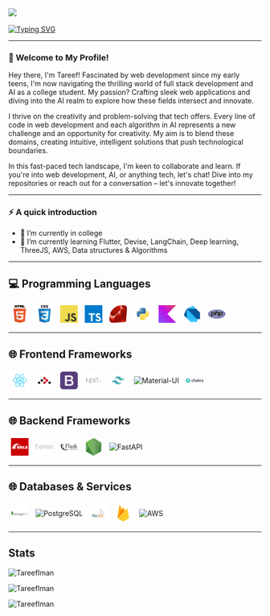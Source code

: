 
<!--
**TareefIman/TareefIman** is a ✨ _special_ ✨ repository because its `README.md` (this file) appears on your GitHub profile.
Here are some ideas to get you started:

- 🔭 I’m currently working on ...
- 🌱 I’m currently learning ...
- 👯 I’m looking to collaborate on ...
- 🤔 I’m looking for help with ...
- 💬 Ask me about ...
- 📫 How to reach me: ...
- 😄 Pronouns: ...
- ⚡ Fun fact: ...
-->
<img src="https://github.com/TareefIman/TareefIman/blob/36ec3406d88e1b3d8339f3cd6da0e94aa2524df0/assets/croppedloading.gif" style="max-width: 100%">

<a href="https://git.io/typing-svg"><img src="https://readme-typing-svg.demolab.com?font=Fira+Code&size=24&duration=700&pause=4000&color=82AAFF&background=001B33&center=true&vCenter=true&width=453&lines=%22Hello+world%2C+I'm+Tareef!+%F0%9F%9A%80%22" alt="Typing SVG" /></a>

---

### 🌟 Welcome to My Profile!
Hey there, I'm Tareef! Fascinated by web development since my early teens, I'm now navigating the thrilling world of full stack development and AI as a college student. My passion? Crafting sleek web applications and diving into the AI realm to explore how these fields intersect and innovate.

I thrive on the creativity and problem-solving that tech offers. Every line of code in web development and each algorithm in AI represents a new challenge and an opportunity for creativity. My aim is to blend these domains, creating intuitive, intelligent solutions that push technological boundaries.

In this fast-paced tech landscape, I'm keen to collaborate and learn. If you're into web development, AI, or anything tech, let's chat! Dive into my repositories or reach out for a conversation – let's innovate together!


---

### ⚡️ A quick introduction
- 🔭 I’m currently in college
- 📖 I’m currently learning Flutter, Devise, LangChain, Deep learning, ThreeJS, AWS, Data structures & Algorithms


---

## 💻 Programming Languages
<p float="left">
  <img style="padding:5px;" align="center" alt="HTML" width="35px" src="https://raw.githubusercontent.com/github/explore/80688e429a7d4ef2fca1e82350fe8e3517d3494d/topics/html/html.png"/>
  <img style="padding:5px;" align="center" alt="CSS" width="35px" src="https://raw.githubusercontent.com/github/explore/80688e429a7d4ef2fca1e82350fe8e3517d3494d/topics/css/css.png"/>
  <img style="padding:5px;" align="center" alt="JavaScript" width="35px" src="https://raw.githubusercontent.com/github/explore/80688e429a7d4ef2fca1e82350fe8e3517d3494d/topics/javascript/javascript.png"/>
  <img style="padding:5px;" align="center" alt="Typescript" width="35px" src="https://raw.githubusercontent.com/github/explore/80688e429a7d4ef2fca1e82350fe8e3517d3494d/topics/typescript/typescript.png"/>
  <img style="padding:5px;" align="center" alt="Ruby" width="35px" src="https://raw.githubusercontent.com/github/explore/80688e429a7d4ef2fca1e82350fe8e3517d3494d/topics/ruby/ruby.png"/>
  <img style="padding:5px;" align="center" alt="Python" width="35px" src="https://raw.githubusercontent.com/github/explore/80688e429a7d4ef2fca1e82350fe8e3517d3494d/topics/python/python.png"/>
  <img style="padding:5px;" align="center" alt="Kotlin" width="35px" src="https://raw.githubusercontent.com/github/explore/4479d2a2c854198cb00160f8593519c14dc3b905/topics/kotlin/kotlin.png"/>
  <img style="padding:5px;" align="center" alt="Dart" width="35px" src="https://raw.githubusercontent.com/github/explore/80688e429a7d4ef2fca1e82350fe8e3517d3494d/topics/dart/dart.png"/>
  <img style="padding:5px;" align="center" alt="PHP" width="35px" src="https://raw.githubusercontent.com/github/explore/ccc16358ac4530c6a69b1b80c7223cd2744dea83/topics/php/php.png"/>
</p>

---

## 🌐 Frontend Frameworks
<p float="left">
  <img style="padding:5px;" align="center" alt="React" width="35px" src="https://raw.githubusercontent.com/github/explore/80688e429a7d4ef2fca1e82350fe8e3517d3494d/topics/react/react.png"/>
  <img style="padding:5px;" align="center" alt="React-Router" width="35px" src="https://raw.githubusercontent.com/github/explore/4c04525afd9e6c11050259ebaa2e4a1c8b0a223d/topics/react-router/react-router.png"/>
  <img style="padding:5px;" align="center" alt="React-Bootstrap" width="35px" src="https://raw.githubusercontent.com/github/explore/80688e429a7d4ef2fca1e82350fe8e3517d3494d/topics/bootstrap/bootstrap.png"/>
  <img style="padding:5px;" align="center" alt="Next.js" width="35px" src="https://raw.githubusercontent.com/github/explore/28b02bbc9ad9f7a503c43775aebeb515dc2da5fc/topics/nextjs/nextjs.png"/>
  <img style="padding:5px;" align="center" alt="Tailwind CSS" width="35px" src="https://raw.githubusercontent.com/github/explore/261c2cda92d09ccad6f8b2dc91af32a2a5856989/topics/tailwind/tailwind.png"/>
  <img style="padding:5px;" align="center" alt="Material-UI" width="35px" src="https://avatars.githubusercontent.com/u/33663932?s=280&v=4"/>
  <img style="padding:5px;" align="center" alt="Chakra UI" width="35px" src="https://raw.githubusercontent.com/chakra-ui/chakra-ui/main/media/logo-colored@2x.png?raw=true"/>
</p>

<!-- Backend Frameworks -->
---

## 🌐 Backend Frameworks
<p float="left">
<img style="padding:5px;" align="center" alt="Ruby on Rails" width="35px" src="https://raw.githubusercontent.com/github/explore/80688e429a7d4ef2fca1e82350fe8e3517d3494d/topics/rails/rails.png"/>
<img style="padding:5px;" align="center" alt="Express.Js" width="35px" src="https://raw.githubusercontent.com/github/explore/80688e429a7d4ef2fca1e82350fe8e3517d3494d/topics/express/express.png"/>
<img style="padding:5px;" align="center" alt="Flask" width="35px" src="https://raw.githubusercontent.com/github/explore/80688e429a7d4ef2fca1e82350fe8e3517d3494d/topics/flask/flask.png"/>
<img style="padding:5px;" align="center" alt="Node.JS" width="35px" src="https://raw.githubusercontent.com/github/explore/80688e429a7d4ef2fca1e82350fe8e3517d3494d/topics/nodejs/nodejs.png"/>
<img style="padding:5px;" align="center" alt="FastAPI" width="35px" src="https://repository-images.githubusercontent.com/160919119/29516980-f308-11e9-9096-0836920fdae3"/>
</p>

---

<!-- Databases & Services -->
## 🌐 Databases & Services
<p float="left">
<img style="padding:5px;" align="center" alt="MongoDB" width="35px" src="https://raw.githubusercontent.com/github/explore/80688e429a7d4ef2fca1e82350fe8e3517d3494d/topics/mongodb/mongodb.png"/>
<img style="padding:5px;" align="center" alt="PostgreSQL" width="35px" src="https://repository-images.githubusercontent.com/518236698/17c5dd41-7e1a-4ea7-a05f-5213c30dfef2"/>
<img style="padding:5px;" align="center" alt="MySQL" width="35px" src="https://raw.githubusercontent.com/github/explore/80688e429a7d4ef2fca1e82350fe8e3517d3494d/topics/mysql/mysql.png"/>
<img style="padding:5px;" align="center" alt="Firebase" width="35px" src="https://raw.githubusercontent.com/github/explore/80688e429a7d4ef2fca1e82350fe8e3517d3494d/topics/firebase/firebase.png"/>
<img style="padding:5px;" align="center" alt="AWS" width="35px" src="https://repository-images.githubusercontent.com/356979740/b7a6f6f2-5693-4166-8406-94bdd0840ccb"/>
</p>

---

## Stats
<p float="left">
<p><img src="https://github-readme-stats.vercel.app/api?username=TareefIman&theme=nightowl&hide_border=false&include_all_commits=false&count_private=false" alt="TareefIman" /></p>
<p><img src="https://github-readme-streak-stats.herokuapp.com/?user=TareefIman&theme=nightowl&hide_border=false" alt="TareefIman" /></p>
<p><img src="https://github-readme-stats.vercel.app/api/top-langs/?username=TareefIman&theme=nightowl&hide_border=false&include_all_commits=false&count_private=false&layout=compact" alt="TareefIman" /></p>
</p>
